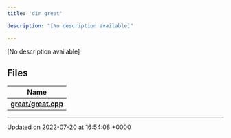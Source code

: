 ```yaml
---
title: 'dir great'

description: "[No description available]"

---
```







[No description available]

## Files

| Name           |
| -------------- |
| **[great/great.cpp](/documentation/code/files/great_8cpp/#file-great.cpp)**  |






-------------------------------

Updated on 2022-07-20 at 16:54:08 +0000
